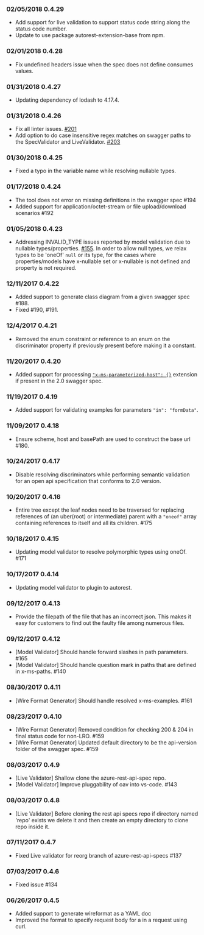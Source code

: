 ### 02/05/2018 0.4.29
- Add support for live validation to support status code string along the status code number.
- Update to use package autorest-extension-base from npm.

### 02/01/2018 0.4.28
- Fix undefined headers issue when the spec does not define consumes values.

### 01/31/2018 0.4.27
- Updating dependency of lodash to 4.17.4.

### 01/31/2018 0.4.26
- Fix all linter issues. [#201](https://github.com/Azure/oav/issues/201)
- Add option to do case insensitive regex matches on swagger paths to the SpecValidator and LiveValidator. [#203](https://github.com/Azure/oav/issues/203)

### 01/30/2018 0.4.25
- Fixed a typo in the variable name while resolving nullable types.

### 01/17/2018 0.4.24
- The tool does not error on missing definitions in the swagger spec #194
- Added support for application/octet-stream or file upload/download scenarios #192

### 01/05/2018 0.4.23
- Addressing INVALID_TYPE issues reported by model validation due to nullable types/properties. [#155](https://github.com/Azure/oav/issues/155). In order to allow null types, we relax types to be 'oneOf' `null` or its type, for the cases where properties/models have x-nullable set or x-nullable is not defined and property is not required.

### 12/11/2017 0.4.22
- Added support to generate class diagram from a given swagger spec #188.
- Fixed #190, #191.
### 12/4/2017 0.4.21
- Removed the enum constraint or reference to an enum on the discriminator property if previously present before making it a constant.

### 11/20/2017 0.4.20
- Added support for processing [`"x-ms-parameterized-host": {}`](https://github.com/Azure/autorest/tree/master/docs/extensions#x-ms-parameterized-host) extension if present in the 2.0 swagger spec.

### 11/19/2017 0.4.19
- Added support for validating examples for parameters `"in": "formData"`.

### 11/09/2017 0.4.18
- Ensure scheme, host and basePath are used to construct the base url #180.

### 10/24/2017 0.4.17
- Disable resolving discriminators while performing semantic validation for an open api specification that conforms to 2.0 version.

### 10/20/2017 0.4.16
- Entire tree except the leaf nodes need to be traversed for replacing references of (an uber(root) or intermediate) parent with a `"oneof"` array containing references to itself and all its children. #175

### 10/18/2017 0.4.15
- Updating model validator to resolve polymorphic types using oneOf. #171

### 10/17/2017 0.4.14
- Updating model validator to plugin to autorest.

### 09/12/2017 0.4.13
- Provide the filepath of the file that has an incorrect json. This makes it easy for customers to find out the faulty file among numerous files.

### 09/12/2017 0.4.12
- [Model Validator] Should handle forward slashes in path parameters. #165
- [Model Validator] Should handle question mark in paths that are defined in x-ms-paths. #140

### 08/30/2017 0.4.11
- [Wire Format Generator] Should handle resolved x-ms-examples. #161

### 08/23/2017 0.4.10
 - [Wire Format Generator] Removed condition for checking 200 & 204 in final status code for non-LRO. #159
 - [Wire Format Generator] Updated default directory to be the api-version folder of the swagger spec. #159

### 08/03/2017 0.4.9
 - [Live Validator] Shallow clone the azure-rest-api-spec repo.
 - [Model Validator] Improve pluggability of oav into vs-code. #143

### 08/03/2017 0.4.8
 - [Live Validator] Before cloning the rest api specs repo if directory named 'repo' exists we delete it and then create an empty directory to clone repo inside it.

### 07/11/2017 0.4.7
 - Fixed Live validator for reorg branch of azure-rest-api-specs #137

### 07/03/2017 0.4.6
- Fixed issue #134

### 06/26/2017 0.4.5
- Added support to generate wireformat as a YAML doc
- Improved the format to specify request body for a in a request using curl.

